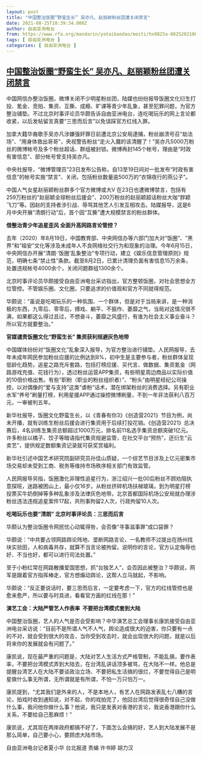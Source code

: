 ```yaml
---
layout: post
title: "中国整治饭圈“野蛮生长” 吴亦凡、赵丽颖粉丝团遭关闭禁言"
date: 2021-08-25T10:39:34.000Z
author: 自由亚洲电台
from: https://www.rfa.org/mandarin/yataibaodao/meiti/hx0825a-08252021063917.html
tags: [ 自由亚洲电台 ]
categories: [ 自由亚洲电台 ]
---
```

<!--1629887974000-->
[中国整治饭圈“野蛮生长” 吴亦凡、赵丽颖粉丝团遭关闭禁言](https://www.rfa.org/mandarin/yataibaodao/meiti/hx0825a-08252021063917.html)
------

<div>
<p class="p1">中国网信办整治饭圈，微博关闭不少明星粉丝团，陆媒也纷纷报导饭圈文化衍生打投、氪金、竞拍、集资、互撕、成瘾、旷课等青少年乱象，甚至犯罪问题，为官方整治铺垫。不过北京时事评论员华颇告诉自由亚洲电台，连吃喝玩乐的网上言论都收紧，以后发帖留言真要“三思而后言”以免误踩官方红线入罪。</p><p class="p1">加拿大籍华裔歌手吴亦凡涉嫌强奸罪日前遭北京公安局逮捕，粉丝崩溃号召“劫法场”、“用身体救出哥哥”，央视警告粉丝“走火入魔的该清醒了！”吴亦凡5000万粉丝的微博帐号及多个粉丝超话、群组被封锁。微博再封145个帐号，理由是“时政有害信息”、部分帐号曾支持吴亦凡。</p><p class="p1">中央社报导，“微博管理员”23日发布公告称，自13至19日间对一批发布“时政有害信息”的帐号实施“禁言”、关闭，包括粉丝数量逾500万的“衣锦夜行的燕公子”。</p><p class="p1">中国人气女星赵丽颖粉丝群多个官方微博或大V 在23日也遭微博禁言，包括有259万粉丝的“赵丽颖全球粉丝后援会”、200万粉丝的赵丽颖超话粉丝大咖“胖颖飞刀”等。因赵的支持者涉引战、辱骂其他艺人引发互相攻击。陆媒报导，这是6月中央开展“清朗行动”后，首个因“互撕”遭大规模禁言的粉丝群体。</p><p class="p1"><strong>借整治青少年追星歪风 全面升高网路言论管控？</strong></p><p class="p1">去年（2020）年8月19日，中国教育部、中央网信办等六部门加大对“饭圈”、“黑界”和“祖安”文化等涉及未成年人不良网络社交行为和现象的治理。今年6月15日，中央网信办开展“清朗·’饭圈’乱象整治”专项行动，建立《娱乐信息管理原则》规范，明确七条“禁止性”条款。截至8月2日，已累计清理负面有害信息15万余条，处置违规帐号4000余个，关闭问题群组1300余个。</p><p class="p1">北京时事评论员华颇接受自由亚洲电台采访指出，官方整顿饭圈，对社会思想全方位管控。不管娱乐圈、文化圈，只要追求的价值观和官方不同就得规范。</p><p class="p1">华颇说：“虽说是吃喝玩乐的一种氛围、一个群体，但是对于当局来讲，是一种消极的东西，九零后、零零后，搏戏、躺平、不振作、萎靡之气，当局对这情况很不满，如果都这么得过且过，不想奋斗，萎靡之风盛行，有谁为社会主义事业奋斗？所以官方就要整治。”</p><p class="p1"><strong>官媒谴责饭圈文化“野蛮生长” 集资获利规避灰色地带</strong></p><p class="p1">中国媒体纷纷对“饭圈文化”乱象深入报导，为官方整治进行铺垫。人民网报导，去年未成年网民参加粉丝应援的比例达到8%，初中生是主要参与者，粉丝群体呈现低龄化趋势。追星之路充斥套路，包括打榜应援、买代言、做数据、集资氪金（网路游戏充值、花钱行为），透过粉丝运营APP集资，有些明星周边商品以实际价值的10倍价格出售。有些“职粉（职业的粉丝组织者）”、“粉头”由明星经纪公司操控，以对偶像的“爱与支持”这类“虐粉”话术，潜在绑架粉丝的消费选择。另有职业水军“养号”刷量打榜，利用星援APP通过操控微博刷量，不到一年非法获利八百万元，一审被判五年。</p><p class="p1">新华社报导，饭圈文化野蛮生长，以《青春有你3》《创造营2021》节目为例，尚未开播，就有训练生粉丝后援会进行集资用于后续打投花销。《创造营2021》总决赛后，4名训练生集资总额超过1000万元，排名前11名选手集资总额突破1亿元。许多粉丝以橘子、饺子等暗语指代集资规避监管，在社交平台“预热”，还衍生“云卖艺”，提供规定数额集资记录就可获奖赏福利。</p><p class="p1">新华社引述中国艺术研究院副研究员孙佳山质疑，一个综艺节目涉及上亿元密集市场交易却未受到工商、税务等维持市场秩序相关部门有效监管。</p><p class="p1">人民网报导另指，饭圈激化非理性追星行为，浙江绍兴一批00后粉丝不顾劝阻执意探班，迷路被困山上，最小仅16岁。从粉丝挤碎机场扶梯玻璃，到为明星打榜投票买牛奶倒掉等多种乱象涉及法律灰色地带。北京首都国际机场公安局就办理涉粉丝违法违规追星案件17起，共刑事拘留2人次，行政拘留10人次。</p><p class="p1"><strong>吃喝玩乐也要“清朗” 北京时事评论员：三思而后言</strong></p><p class="p1">华颇认为整治饭圈令网民忧心动辄得咎，会否像“寻事滋事罪”成口袋罪？</p><p class="p1">华颇说：“中共要占领网路舆论阵地、垄断网路言论，一名教师不过提出在扬州找块实验田，人和病毒共存，就算不当言论被拘留。说明你的言论，官方认定侮辱也好、不当也好，都可以进行司法处置。”</p><p class="p1">至于小粉红常在网路散播爱国思想，抓“台独艺人”，会否因此被整治？华颇说，网军是跟着官方指挥棒走，官方想煽动舆论，这帮人立马就起，不影响。</p><p class="p1">华颇说：“反正要说话时，要三思而后言，一定要考<span class="s1">虑</span>一下，官方的红线管控也是愈来愈严，所以要与时具进，看看官方画的红线在那！”</p><p class="p1"><strong>演艺工会：大陆严管艺人作表率  不要把台湾模式套到大陆 </strong></p><p class="p1">中国整治饭圈，艺人的人气是否会受影响？中华演艺总工会理事长康凯接受自由亚洲电台采访说：“目前不是所谓人气不人气，舆论造成很大的迫害，你只要有一点的不对，就会受到很大的攻击，当你受到攻击时，就会出现很大的问题，就是以后将来你的发展就会有问题了。”</p><p class="p1">康凯说，现在最严重的问题是，大陆对艺人生活方式严格管制，不能乱搞，要作表率，不要把台湾模式弄到大陆去，在台湾乱讲话顶多被骂，在大陆不一样。他总是提醒台湾艺人在大陆不要谈政治立场、不要把私生活搞的很烂，不要觉得自己是明星做什么事无所谓，无所谓就是有所谓，不怕一万只怕万一。</p><p class="p1">康凯提到，“尤其我们是外来的人，不是本地人，有艺人在网路发表乱七八糟的言论，拍戏时收到通知说，对不起，你的戏拍完了，他回台湾后觉得很奇怪自己没做什么事，我问他你做什么事？他说，我只是发表对香港的言论，我说香港跟你什么关系，不要给自己惹麻烦！”</p><p class="p1">康凯说，尤其现在两岸政府都搞不好了，下面怎么会搞的好，艺人到大陆发展不是那么简单，自己要小心，要顾<span class="s1">虑</span>大陆市场。</p><p class="p2"></p><p class="p1">自由亚洲电台记者夏小华 台北报道 责编 许书婷 胡力汉</p><p class="p2"></p><p class="p2"></p>
</div>
